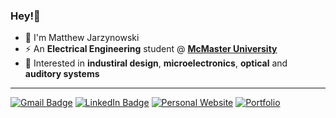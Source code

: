 ### Hey!👋

- 💬 I'm Matthew Jarzynowski
- ⚡ An **Electrical Engineering** student @ **[McMaster University](https://www.eng.mcmaster.ca/ece/)**
- 🤯 Interested in **industiral design**, **microelectronics**, **optical** and **auditory systems**
---
[![Gmail Badge](https://img.shields.io/badge/Email-EA4335?logo=gmail&logoColor=fff&style=for-the-badge)](mailto:matthewjarzy@gmail.com)&nbsp;[![LinkedIn Badge](https://img.shields.io/badge/LinkedIn-0A66C2?logo=linkedin&logoColor=fff&style=for-the-badge)](https://www.linkedin.com/in/mjarzy/)&nbsp;[![Personal Website](https://img.shields.io/badge/Website-242F4B?logo=fugacloud&logoColor=fff&style=for-the-badge)](https://www.jarzynowski.com/)&nbsp;[![Portfolio](https://img.shields.io/badge/Portfolio-2C39BD?logo=cloudways&logoColor=fff&style=for-the-badge)](https://mjarzy.notionlinker.com)
